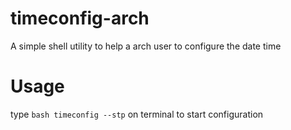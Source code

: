 # timeconfig-arch
A simple shell utility to help a arch user to configure the date time
# Usage
type <code>bash timeconfig --stp</code> on terminal to start configuration
